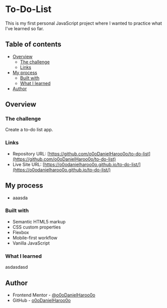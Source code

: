 # To-Do-List

This is my first personal JavaScript project where I wanted to practice what I've learned so far.

## Table of contents

- [Overview](#overview)
  - [The challenge](#the-challenge)
  - [Links](#links)
- [My process](#my-process)
  - [Built with](#built-with)
  - [What I learned](#what-i-learned)
- [Author](#author)

## Overview

### The challenge

Create a to-do list app.

### Links

- Repository URL: [https://github.com/o0oDanielHaroo0o/to-do-list](https://github.com/o0oDanielHaroo0o/to-do-list)
- Live Site URL: [https://o0odanielharoo0o.github.io/to-do-list/](https://o0odanielharoo0o.github.io/to-do-list/)

## My process

- aaasda

### Built with

- Semantic HTML5 markup
- CSS custom properties
- Flexbox
- Mobile-first workflow
- Vanilla JavaScript

### What I learned

asdasdasd

## Author

- Frontend Mentor - [@o0oDanielHaroo0o](https://www.frontendmentor.io/profile/o0oDanielHaroo0o)
- GitHub - [o0oDanielHaroo0o](https://github.com/o0oDanielHaroo0o)